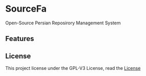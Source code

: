 # SourceFa
Open-Source Persian Reposirory Management System

## Features

## License
This project license under the GPL-V3 License, read the [License](LICENSE)
